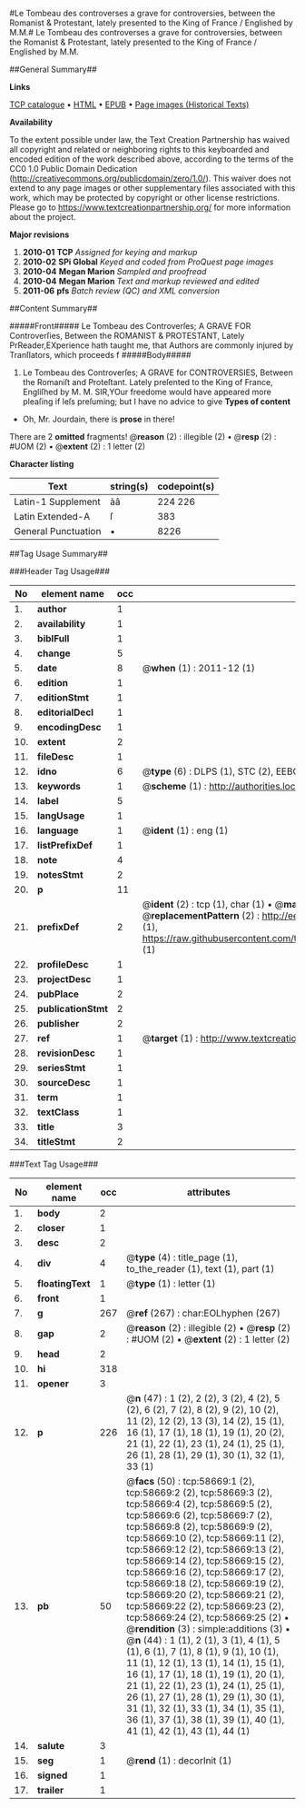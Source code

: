#Le Tombeau des controverses a grave for controversies, between the Romanist & Protestant, lately presented to the King of France / Englished by M.M.#
Le Tombeau des controverses a grave for controversies, between the Romanist & Protestant, lately presented to the King of France / Englished by M.M.

##General Summary##

**Links**

[TCP catalogue](http://www.ota.ox.ac.uk/tcp/)  • 
[HTML](http://tei.it.ox.ac.uk/tcp/Texts-HTML/free/A62/A62858.html)  • 
[EPUB](http://tei.it.ox.ac.uk/tcp/Texts-EPUB/free/A62/A62858.epub) • 
[Page images (Historical Texts)](https://historicaltexts.jisc.ac.uk/eebo-12280078e)

**Availability**

To the extent possible under law, the Text Creation Partnership has waived all copyright and related or neighboring rights to this keyboarded and encoded edition of the work described above, according to the terms of the CC0 1.0 Public Domain Dedication (http://creativecommons.org/publicdomain/zero/1.0/). This waiver does not extend to any page images or other supplementary files associated with this work, which may be protected by copyright or other license restrictions. Please go to https://www.textcreationpartnership.org/ for more information about the project.

**Major revisions**

1. __2010-01__ __TCP__ *Assigned for keying and markup*
1. __2010-02__ __SPi Global__ *Keyed and coded from ProQuest page images*
1. __2010-04__ __Megan Marion__ *Sampled and proofread*
1. __2010-04__ __Megan Marion__ *Text and markup reviewed and edited*
1. __2011-06__ __pfs__ *Batch review (QC) and XML conversion*

##Content Summary##

#####Front#####
Le Tombeau des Controverſes; A GRAVE FOR Controverſies, Between the ROMANIST & PROTESTANT, Lately PrReader,EXperience hath taught me, that Authors are commonly injured by Tranſlators, which proceeds f
#####Body#####

1. Le Tombeau des Controverſes; A GRAVE for CONTROVERSIES, Between the Romaniſt and Proteſtant. Lately preſented to the King of France, Engliſhed by M. M.
SIR,YOur freedome would have appeared more pleaſing if leſs preſuming; but I have no advice to give 
**Types of content**

  * Oh, Mr. Jourdain, there is **prose** in there!

There are 2 **omitted** fragments! 
 @__reason__ (2) : illegible (2)  •  @__resp__ (2) : #UOM (2)  •  @__extent__ (2) : 1 letter (2)

**Character listing**


|Text|string(s)|codepoint(s)|
|---|---|---|
|Latin-1 Supplement|àâ|224 226|
|Latin Extended-A|ſ|383|
|General Punctuation|•|8226|

##Tag Usage Summary##

###Header Tag Usage###

|No|element name|occ|attributes|
|---|---|---|---|
|1.|__author__|1||
|2.|__availability__|1||
|3.|__biblFull__|1||
|4.|__change__|5||
|5.|__date__|8| @__when__ (1) : 2011-12 (1)|
|6.|__edition__|1||
|7.|__editionStmt__|1||
|8.|__editorialDecl__|1||
|9.|__encodingDesc__|1||
|10.|__extent__|2||
|11.|__fileDesc__|1||
|12.|__idno__|6| @__type__ (6) : DLPS (1), STC (2), EEBO-CITATION (1), OCLC (1), VID (1)|
|13.|__keywords__|1| @__scheme__ (1) : http://authorities.loc.gov/ (1)|
|14.|__label__|5||
|15.|__langUsage__|1||
|16.|__language__|1| @__ident__ (1) : eng (1)|
|17.|__listPrefixDef__|1||
|18.|__note__|4||
|19.|__notesStmt__|2||
|20.|__p__|11||
|21.|__prefixDef__|2| @__ident__ (2) : tcp (1), char (1)  •  @__matchPattern__ (2) : ([0-9\-]+):([0-9IVX]+) (1), (.+) (1)  •  @__replacementPattern__ (2) : http://eebo.chadwyck.com/downloadtiff?vid=$1&page=$2 (1), https://raw.githubusercontent.com/textcreationpartnership/Texts/master/tcpchars.xml#$1 (1)|
|22.|__profileDesc__|1||
|23.|__projectDesc__|1||
|24.|__pubPlace__|2||
|25.|__publicationStmt__|2||
|26.|__publisher__|2||
|27.|__ref__|1| @__target__ (1) : http://www.textcreationpartnership.org/docs/. (1)|
|28.|__revisionDesc__|1||
|29.|__seriesStmt__|1||
|30.|__sourceDesc__|1||
|31.|__term__|1||
|32.|__textClass__|1||
|33.|__title__|3||
|34.|__titleStmt__|2||


###Text Tag Usage###

|No|element name|occ|attributes|
|---|---|---|---|
|1.|__body__|2||
|2.|__closer__|1||
|3.|__desc__|2||
|4.|__div__|4| @__type__ (4) : title_page (1), to_the_reader (1), text (1), part (1)|
|5.|__floatingText__|1| @__type__ (1) : letter (1)|
|6.|__front__|1||
|7.|__g__|267| @__ref__ (267) : char:EOLhyphen (267)|
|8.|__gap__|2| @__reason__ (2) : illegible (2)  •  @__resp__ (2) : #UOM (2)  •  @__extent__ (2) : 1 letter (2)|
|9.|__head__|2||
|10.|__hi__|318||
|11.|__opener__|3||
|12.|__p__|226| @__n__ (47) : 1 (2), 2 (2), 3 (2), 4 (2), 5 (2), 6 (2), 7 (2), 8 (2), 9 (2), 10 (2), 11 (2), 12 (2), 13 (3), 14 (2), 15 (1), 16 (1), 17 (1), 18 (1), 19 (1), 20 (2), 21 (1), 22 (1), 23 (1), 24 (1), 25 (1), 26 (1), 28 (1), 29 (1), 30 (1), 32 (1), 33 (1)|
|13.|__pb__|50| @__facs__ (50) : tcp:58669:1 (2), tcp:58669:2 (2), tcp:58669:3 (2), tcp:58669:4 (2), tcp:58669:5 (2), tcp:58669:6 (2), tcp:58669:7 (2), tcp:58669:8 (2), tcp:58669:9 (2), tcp:58669:10 (2), tcp:58669:11 (2), tcp:58669:12 (2), tcp:58669:13 (2), tcp:58669:14 (2), tcp:58669:15 (2), tcp:58669:16 (2), tcp:58669:17 (2), tcp:58669:18 (2), tcp:58669:19 (2), tcp:58669:20 (2), tcp:58669:21 (2), tcp:58669:22 (2), tcp:58669:23 (2), tcp:58669:24 (2), tcp:58669:25 (2)  •  @__rendition__ (3) : simple:additions (3)  •  @__n__ (44) : 1 (1), 2 (1), 3 (1), 4 (1), 5 (1), 6 (1), 7 (1), 8 (1), 9 (1), 10 (1), 11 (1), 12 (1), 13 (1), 14 (1), 15 (1), 16 (1), 17 (1), 18 (1), 19 (1), 20 (1), 21 (1), 22 (1), 23 (1), 24 (1), 25 (1), 26 (1), 27 (1), 28 (1), 29 (1), 30 (1), 31 (1), 32 (1), 33 (1), 34 (1), 35 (1), 36 (1), 37 (1), 38 (1), 39 (1), 40 (1), 41 (1), 42 (1), 43 (1), 44 (1)|
|14.|__salute__|3||
|15.|__seg__|1| @__rend__ (1) : decorInit (1)|
|16.|__signed__|1||
|17.|__trailer__|1||
